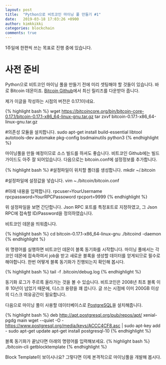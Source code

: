 ```yaml
---
layout: post
title:  "Python으로 비트코인 마이닝 풀 만들기 #1"
date:   2019-03-18 17:03:26 +0900
author: kimkkikki
categories: blockchain
comments: true
---
```


1주일에 한편씩 쓰는 목표로 진행 중에 있습니다.

# 사전 준비
Python으로 비트코인 마이닝 풀을 만들기 전에 미리 셋팅해야 할 것들이 있습니다. 바로 Bitcoin 데몬이죠. [Bitcoin Github][bitcoin-github]에서 최신 릴리즈를 다운받아 줍니다.

제가 이글을 작성하는 시점의 버전은 0.17.1이네요.

{% highlight bash %}
wget https://bitcoincore.org/bin/bitcoin-core-0.17.1/bitcoin-0.17.1-x86_64-linux-gnu.tar.gz
tar zxvf bitcoin-0.17.1-x86_64-linux-gnu.tar.gz

#의존성 모듈을 설치합니다.
sudo apt-get install build-essential libtool autotools-dev automake pkg-config bsdmainutils python3
{% endhighlight %}

마이닝풀을 만들 예정이므로 소스 빌드를 하셔도 좋습니다. 비트코인 Github에는 빌드 가이드도 아주 잘 되어있습니다. 다음으로는 bitcoin.conf에 설정정보를 추가합니다.

{% highlight bash %}
#설정파일이 위치할 폴더를 생성합니다.
mkdir ~/.bitcoin

#설정파일에 설정값을 넣습니다.
vim ~./bitcoin/bitcoin.conf

#아래 내용을 입력합니다.
rpcuser=YourUsername
rpcpassword=YourRPCPassoword
rpcport=9999
{% endhighlight %}

위 설정파일을 보면 간단합니다. Json RPC 포트를 특정포트로 지정하였고, 그 Json RPC에 접속할 ID/Password을 정의하였습니다.

비트코인 데몬을 띄워줍니다.

{% highlight bash %}
cd bitcoin-0.17.1-x86_64-linux-gnu
./bitcoind -daemon
{% endhighlight %}

위 명령어를 실행하면 비트코인 데몬이 블록 동기화를 시작합니다. 마이닝 풀에서는 각 코인 데몬에 접속하여서 job을 받고 새로운 블록을 생성할 데이터를 얻게되므로 필수로 해야합니다.
한번 어떻게 블록 동기화가 진행되는지 확인해 봅시다.

{% highlight bash %}
tail -f .bitcoin/debug.log
{% endhighlight %}

동기화 로그가 주르륵 올라가는 것을 볼 수 있습니다. 비트코인은 2008년 최초 블록 이후 10년이 넘었기 때문에, 디스크 용량을 꽤 씁니다. 글 쓰는 시점에 이미 200GB 이상의 디스크 여유공간이 필요합니다.

다음으로 마이닝 풀이 사용할 데이터베이스로 [PostgreSQL][postgresql]을 설치해줍니다.

{% highlight bash %}
deb http://apt.postgresql.org/pub/repos/apt/ xenial-pgdg main
wget --quiet -O - https://www.postgresql.org/media/keys/ACCC4CF8.asc | sudo apt-key add -
sudo apt-get update
apt-get install postgresql-10
{% endhighlight %}

블록 동기화가 끝났다면 아래의 명령어를 입력해보세요.
{% highlight bash %}
./bitcoin-cli getblocktemplate
{% endhighlight %}

Block Template이 보이시나요? 그렇다면 이제 본격적으로 마이닝풀을 개발해 봅시다.

[bitcoin-github]: https://github.com/bitcoin/bitcoin
[postgresql]: https://www.postgresql.org/
